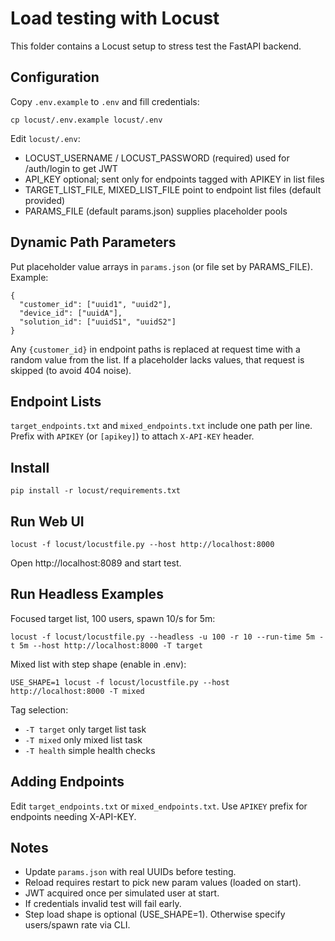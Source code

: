 # Load testing with Locust

This folder contains a Locust setup to stress test the FastAPI backend.

## Configuration
Copy `.env.example` to `.env` and fill credentials:

```
cp locust/.env.example locust/.env
```

Edit `locust/.env`:
- LOCUST_USERNAME / LOCUST_PASSWORD (required) used for /auth/login to get JWT
- API_KEY optional; sent only for endpoints tagged with APIKEY in list files
- TARGET_LIST_FILE, MIXED_LIST_FILE point to endpoint list files (default provided)
- PARAMS_FILE (default params.json) supplies placeholder pools

## Dynamic Path Parameters
Put placeholder value arrays in `params.json` (or file set by PARAMS_FILE). Example:
```
{
  "customer_id": ["uuid1", "uuid2"],
  "device_id": ["uuidA"],
  "solution_id": ["uuidS1", "uuidS2"]
}
```
Any `{customer_id}` in endpoint paths is replaced at request time with a random value from the list. If a placeholder lacks values, that request is skipped (to avoid 404 noise).

## Endpoint Lists
`target_endpoints.txt` and `mixed_endpoints.txt` include one path per line. Prefix with `APIKEY` (or `[apikey]`) to attach `X-API-KEY` header.

## Install
```
pip install -r locust/requirements.txt
```

## Run Web UI
```
locust -f locust/locustfile.py --host http://localhost:8000
```
Open http://localhost:8089 and start test.

## Run Headless Examples
Focused target list, 100 users, spawn 10/s for 5m:
```
locust -f locust/locustfile.py --headless -u 100 -r 10 --run-time 5m -t 5m --host http://localhost:8000 -T target
```
Mixed list with step shape (enable in .env):
```
USE_SHAPE=1 locust -f locust/locustfile.py --host http://localhost:8000 -T mixed
```

Tag selection:
- `-T target` only target list task
- `-T mixed` only mixed list task
- `-T health` simple health checks

## Adding Endpoints
Edit `target_endpoints.txt` or `mixed_endpoints.txt`. Use `APIKEY` prefix for endpoints needing X-API-KEY.

## Notes
- Update `params.json` with real UUIDs before testing.
- Reload requires restart to pick new param values (loaded on start).
- JWT acquired once per simulated user at start.
- If credentials invalid test will fail early.
- Step load shape is optional (USE_SHAPE=1). Otherwise specify users/spawn rate via CLI.
